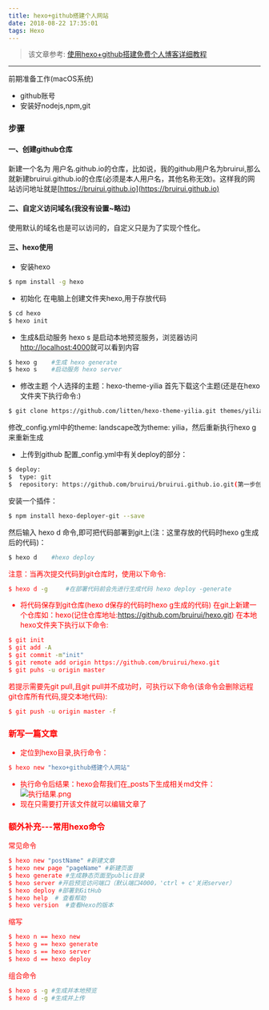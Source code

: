 ```yaml
---
title: hexo+github搭建个人网站
date: 2018-08-22 17:35:01
tags: Hexo
---
```


>该文章参考: [使用hexo+github搭建免费个人博客详细教程](http://www.cnblogs.com/liuxianan/p/build-blog-website-by-hexo-github.html)

---
前期准备工作(macOS系统)
- github账号
- 安装好nodejs,npm,git

### 步骤

#### 一、创建github仓库
新建一个名为 用户名.github.io的仓库，比如说，我的github用户名为bruirui,那么就新建bruirui.github.io的仓库(必须是本人用户名，其他名称无效)。这样我的网站访问地址就是[https://bruirui.github.io](https://bruirui.github.io)

#### 二、自定义访问域名(我没有设置~略过)
使用默认的域名也是可以访问的，自定义只是为了实现个性化。

#### 三、hexo使用
- 安装hexo
``` bash
$ npm install -g hexo
```
- 初始化
在电脑上创建文件夹hexo,用于存放代码
``` bash
$ cd hexo
$ hexo init
```
- 生成&启动服务
hexo s 是启动本地预览服务，浏览器访问[http://localhost:4000](http://localhost:4000)就可以看到内容
``` bash
$ hexo g	#生成 hexo generate
$ hexo s 	#启动服务 hexo server
```
- 修改主题
个人选择的主题：hexo-theme-yilia
首先下载这个主题(还是在hexo文件夹下执行命令:)
``` bash
$ git clone https://github.com/litten/hexo-theme-yilia.git themes/yilia
```
修改_config.yml中的theme: landscape改为theme: yilia，然后重新执行hexo g来重新生成
- 上传到github
配置_config.yml中有关deploy的部分：
``` bash
$ deploy:
$  type: git
$  repository: https://github.com/bruirui/bruirui.github.io.git(第一步创建的git仓库地址)
```
安装一个插件：
``` bash
$ npm install hexo-deployer-git --save
```
然后输入 hexo d 命令,即可把代码部署到git上(注：这里存放的代码时hexo g生成后的代码)：
``` bash
$ hexo d 	#hexo deploy
```
<font color="red">注意：当再次提交代码到git仓库时，使用以下命令:<font>
``` bash
$ hexo d -g 	#在部署代码前会先进行生成代码 hexo deploy -generate
```
- 将代码保存到git仓库(hexo d保存的代码时hexo g生成的代码)
在git上新建一个仓库如：hexo(记住仓库地址:https://github.com/bruirui/hexo.git)
在本地hexo文件夹下执行以下命令:
``` bash
$ git init
$ git add -A
$ git commit -m"init"
$ git remote add origin https://github.com/bruirui/hexo.git
$ git puhs -u origin master
```
若提示需要先git pull,且git pull并不成功时，可执行以下命令<font color="red">(该命令会删除远程git仓库所有代码,提交本地代码):</font>
``` bash
$ git push -u origin master -f
```

### 新写一篇文章
- 定位到hexo目录,执行命令：
``` bash
$ hexo new "hexo+github搭建个人网站"
```
- 执行命令后结果：hexo会帮我们在_posts下生成相关md文件：
![执行结果.png](../../../../resource/hexoNew.png "执行结果")
- 现在只需要打开该文件就可以编辑文章了

### 额外补充---常用hexo命令
常见命令
``` bash
$ hexo new "postName" #新建文章
$ hexo new page "pageName" #新建页面
$ hexo generate #生成静态页面至public目录
$ hexo server #开启预览访问端口（默认端口4000，'ctrl + c'关闭server）
$ hexo deploy #部署到GitHub
$ hexo help  # 查看帮助
$ hexo version  #查看Hexo的版本
```
缩写
``` bash
$ hexo n == hexo new
$ hexo g == hexo generate
$ hexo s == hexo server
$ hexo d == hexo deploy
```
组合命令
``` bash
$ hexo s -g #生成并本地预览
$ hexo d -g #生成并上传
```

